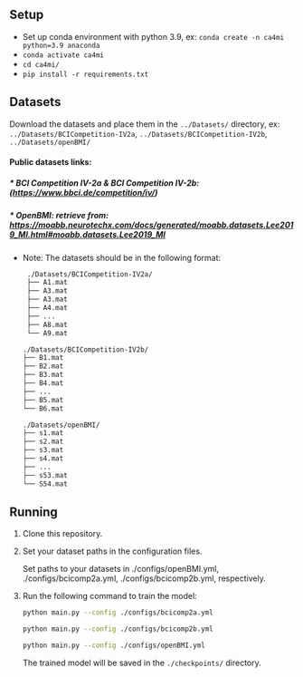 <!-- PROJECT LOGO -->

<!-- ABOUT THE PROJECT -->

<!-- Setup -->

## Setup
 * Set up conda environment with python 3.9, ex: `conda create -n ca4mi python=3.9 anaconda`
 * `conda activate ca4mi`
 * `cd ca4mi/`
 * `pip install -r requirements.txt` 

## Datasets
Download the datasets and place them in the `../Datasets/` directory, ex: `../Datasets/BCICompetition-IV2a`, `../Datasets/BCICompetition-IV2b`, `../Datasets/openBMI/`
#### Public datasets links:
##### *  **BCI Competition IV-2a & BCI Competition IV-2b**: (https://www.bbci.de/competition/iv/)
##### * **OpenBMI**: retrieve from: https://moabb.neurotechx.com/docs/generated/moabb.datasets.Lee2019_MI.html#moabb.datasets.Lee2019_MI
 
 * Note: The datasets should be in the following format:
   ```sh
    ./Datasets/BCICompetition-IV2a/
    ├── A1.mat
    ├── A3.mat
    ├── A3.mat
    ├── A4.mat
    ├── ...
    ├── A8.mat
    └── A9.mat
    ```
    ```sh
    ./Datasets/BCICompetition-IV2b/
    ├── B1.mat
    ├── B2.mat
    ├── B3.mat
    ├── B4.mat
    ├── ...
    ├── B5.mat
    └── B6.mat
    ```
    ```sh  
    ./Datasets/openBMI/
    ├── s1.mat
    ├── s2.mat
    ├── s3.mat
    ├── s4.mat
    ├── ...
    ├── s53.mat
    └── S54.mat
    ```

## Running
1. Clone this repository.
 
2. Set your dataset paths in the configuration files.

    Set paths to your datasets in ./configs/openBMI.yml, ./configs/bcicomp2a.yml, ./configs/bcicomp2b.yml, respectively.

3. Run the following command to train the model:
   ```sh
   python main.py --config ./configs/bcicomp2a.yml
   ```
   ```sh
   python main.py --config ./configs/bcicomp2b.yml
   ```
   ```sh
   python main.py --config ./configs/openBMI.yml
   ```
   The trained model will be saved in the `./checkpoints/` directory.



